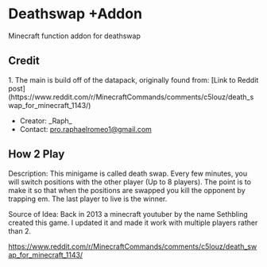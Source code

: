 # Deathswap +Addon
Minecraft function addon for deathswap

<h2>Credit</h2>
1. The main is build off of the datapack, originally found from: [Link to Reddit post](https://www.reddit.com/r/MinecraftCommands/comments/c5louz/death_swap_for_minecraft_1143/)

- Creator: \_Raph\_
- Contact: pro.raphaelromeo1@gmail.com


<h2>How 2 Play</h2>
Description: This minigame is called death swap. Every few minutes, you will switch positions with the other player (Up to 8 players). The point is to make it so that when
the positions are swapped you kill the opponent by trapping em. The last player to live is the winner.

Source of Idea: Back in 2013 a minecraft youtuber by the name Sethbling created this game. I updated it and made it work with multiple players rather than 2.

https://www.reddit.com/r/MinecraftCommands/comments/c5louz/death_swap_for_minecraft_1143/
